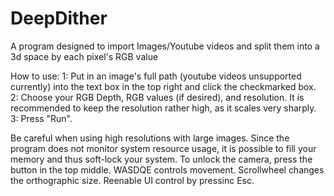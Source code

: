 # DeepDither
A program designed to import Images/Youtube videos and split them into a 3d space by each pixel's RGB value

How to use:
1: Put in an image's full path (youtube videos unsupported currently) into the text box in the top right and click the checkmarked box.
2: Choose your RGB Depth, RGB values (if desired), and resolution. It is recommended to keep the resolution rather high, as it scales very sharply.
3: Press "Run".

Be careful when using high resolutions with large images. Since the program does not monitor system resource usage, it is possible to fill your memory and thus soft-lock your system.
To unlock the camera, press the button in the top middle. WASDQE controls movement. Scrollwheel changes the orthographic size. Reenable UI control by pressinc Esc.
